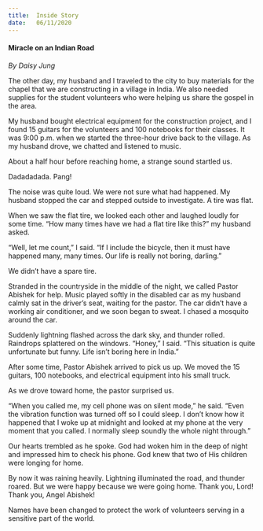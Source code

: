 ```yaml
---
title:  Inside Story
date:   06/11/2020
---
```


#### Miracle on an Indian Road

_By Daisy Jung_

The other day, my husband and I traveled to the city to buy materials for the chapel that we are constructing in a village in India. We also needed supplies for the student volunteers who were helping us share the gospel in the area.

My husband bought electrical equipment for the construction project, and I found 15 guitars for the volunteers and 100 notebooks for their classes. It was 9:00 p.m. when we started the three-hour drive back to the village. As my husband drove, we chatted and listened to music. 

About a half hour before reaching home, a strange sound startled us. 

Dadadadada. Pang!

The noise was quite loud. We were not sure what had happened. My husband stopped the car and stepped outside to investigate. A tire was flat.

When we saw the flat tire, we looked each other and laughed loudly for some time. “How many times have we had a flat tire like this?” my husband asked.

“Well, let me count,” I said. “If I include the bicycle, then it must have happened many, many times. Our life is really not boring, darling.”

We didn’t have a spare tire. 

Stranded in the countryside in the middle of the night, we called Pastor Abishek for help. Music played softly in the disabled car as my husband calmly sat in the driver’s seat, waiting for the pastor. The car didn’t have a working air conditioner, and we soon began to sweat. I chased a mosquito around the car.

Suddenly lightning flashed across the dark sky, and thunder rolled. Raindrops splattered on the windows. “Honey,” I said. “This situation is quite unfortunate but funny. Life isn’t boring here in India.”

After some time, Pastor Abishek arrived to pick us up. We moved the 15 guitars, 100 notebooks, and electrical equipment into his small truck.

As we drove toward home, the pastor surprised us. 

“When you called me, my cell phone was on silent mode,” he said. “Even the vibration function was turned off so I could sleep. I don’t know how it happened that I woke up at midnight and looked at my phone at the very moment that you called. I normally sleep soundly the whole night through.”

Our hearts trembled as he spoke. God had woken him in the deep of night and impressed him to check his phone. God knew that two of His children were longing for home.

By now it was raining heavily. Lightning illuminated the road, and thunder roared. But we were happy because we were going home. Thank you, Lord! Thank you, Angel Abishek!

Names have been changed to protect the work of volunteers serving in a sensitive part of the world.